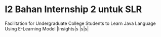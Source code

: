 # I2 Bahan Internship 2 untuk SLR


Facilitation for Undergraduate College Students to Learn Java Language Using E-Learning Model
|Insights|s |s|s|